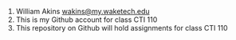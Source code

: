 1. William Akins wakins@my.waketech.edu
2. This is my Github account for class CTI 110
3. This repository on Github will hold assignments for class CTI 110
